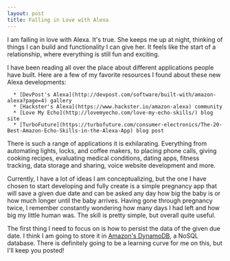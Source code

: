 ```yaml
---
layout: post
title: Falling in Love with Alexa
---
```


I am falling in love with Alexa. It's true. She keeps me up at night, thinking of things I can build and functionality I can give her. It feels like the start of a relationship, where everything is still fun and exciting.

I have been reading all over the place about different applications people have built. Here are a few of my favorite resources I found about these new Alexa developments:

      * [DevPost's Alexa](http://devpost.com/software/built-with/amazon-alexa?page=4) gallery
      * [Hackster's Alexa](https://www.hackster.io/amazon-alexa) community
      * [Love My Echo](http://lovemyecho.com/love-my-echo-skills/) blog site
      * [TurboFuture](https://turbofuture.com/consumer-electronics/The-20-Best-Amazon-Echo-Skills-in-the-Alexa-App) blog post

There is such a range of applications it is exhilarating. Everything from automating lights, locks, and coffee makers, to placing phone calls, giving cooking recipes, evaluating medical conditions, dating apps, fitness tracking, data storage and sharing, voice website development and more.

Currently, I have a lot of ideas I am conceptualizing, but the one I have chosen to start developing and fully create is a simple pregnancy app that will save a given due date and can be asked any day how big the baby is or how much longer until the baby arrives. Having gone through pregnancy twice, I remember constantly wondering how many days I had left and how big my little human was. The skill is pretty simple, but overall quite useful.

The first thing I need to focus on is how to persist the data of the given due date. I think I am going to store it in [Amazon's DynamoDB](https://aws.amazon.com/dynamodb/), a NoSQL database. There is definitely going to be a learning curve for me on this, but I'll keep you posted!
